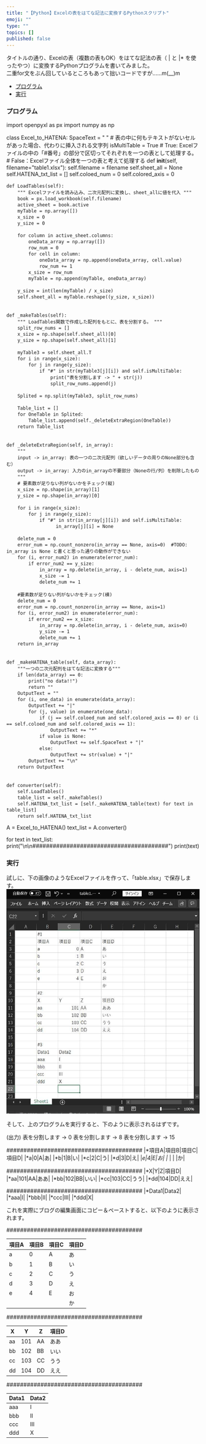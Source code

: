 ```yaml
---
title: "【Python】Excelの表をはてな記法に変換するPythonスクリプト"
emoji: ""
type: ""
topics: []
published: false
---
```


タイトルの通り、Excelの表（複数の表もOK）をはてな記法の表（ | と |\* を使ったやつ）に変換するPythonプログラムを書いてみました。  
二重for文をぶん回しているところもあって拙いコードですが......m(\_\_)m

* [プログラム](#プログラム)
* [実行](#実行)

### プログラム

import openpyxl as px
import numpy as np

class Excel_to_HATENA:
    SpaceText = "  "  # 表の中に何もテキストがないセルがあった場合、代わりに挿入される文字列
    isMultiTable = True   # True:  Excelファイルの中の「#番号」の部分で区切ってそれぞれを一つの表として処理する。
                          # False：Excelファイル全体を一つの表と考えて処理する
    def __init__(self, filename="table1.xlsx"):
        self.filename = filename
        self.sheet_all = None
        self.HATENA_txt_list = []
        self.coloed_num = 0
        self.colored_axis = 0

    def LoadTables(self):
        """ Excelファイルを読み込み、二次元配列に変換し、sheet_allに値を代入 """
        book = px.load_workbook(self.filename)
        active_sheet = book.active
        myTable = np.array([])
        x_size = 0
        y_size = 0

        for column in active_sheet.columns:
            oneData_array = np.array([])
            row_num = 0
            for cell in column:
                oneData_array = np.append(oneData_array, cell.value)
                row_num += 1
            x_size = row_num
            myTable = np.append(myTable, oneData_array)

        y_size = int(len(myTable) / x_size)
        self.sheet_all = myTable.reshape((y_size, x_size))


    def _makeTables(self):
        """ LoadTables関数で作成した配列をもとに、表を分割する。 """
        split_row_nums = []
        x_size = np.shape(self.sheet_all)[0]
        y_size = np.shape(self.sheet_all)[1]

        myTable3 = self.sheet_all.T
        for i in range(x_size):
            for j in range(y_size):
                if "#" in str(myTable3[j][i]) and self.isMultiTable:
                    print("表を分割します -> " + str(j))
                    split_row_nums.append(j)

        Splited = np.split(myTable3, split_row_nums)

        Table_list = []
        for OneTable in Splited:
            Table_list.append(self._deleteExtraRegion(OneTable))
        return Table_list


    def _deleteExtraRegion(self, in_array):
        """
        input -> in_array: 表の一つの二次元配列（欲しいデータの周りのNone部分も含む）
        output -> in_array: 入力のin_arrayの不要部分（Noneの行/列）を削除したもの
        """
        # 要素数が足りない列がないかをチェック(縦)
        x_size = np.shape(in_array)[1]
        y_size = np.shape(in_array)[0]

        for i in range(x_size):
            for j in range(y_size):
                if "#" in str(in_array[j][i]) and self.isMultiTable:
                      in_array[j][i] = None

        delete_num = 0
        error_num = np.count_nonzero(in_array == None, axis=0)  #TODO: in_array is None と書くと思った通りの動作ができない
        for (i, error_num2) in enumerate(error_num):
            if error_num2 == y_size:
                in_array = np.delete(in_array, i - delete_num, axis=1)
                x_size -= 1
                delete_num += 1

        #要素数が足りない列がないかをチェック(横)
        delete_num = 0
        error_num = np.count_nonzero(in_array == None, axis=1)
        for (i, error_num2) in enumerate(error_num):
            if error_num2 == x_size:
                in_array = np.delete(in_array, i - delete_num, axis=0)
                y_size -= 1
                delete_num += 1
        return in_array


    def _makeHATENA_table(self, data_array):
        """一つの二次元配列をはてな記法に変換する"""
        if len(data_array) == 0:
            print("no data!!")
            return ""
        OutputText = ""
        for (i, one_data) in enumerate(data_array):
            OutputText += "|"
            for (j, value) in enumerate(one_data):
                if (j == self.coloed_num and self.colored_axis == 0) or (i == self.coloed_num and self.colored_axis == 1):
                    OutputText += "*"
                if value is None:
                    OutputText += self.SpaceText + "|"
                else:
                    OutputText += str(value) + "|"
            OutputText += "\n"
        return OutputText


    def converter(self):
        self.LoadTables()
        table_list = self._makeTables()
        self.HATENA_txt_list = [self._makeHATENA_table(text) for text in table_list]
        return self.HATENA_txt_list


A = Excel_to_HATENA()
text_list = A.converter()

for text in text_list:
    print("\n\n########################################")
    print(text)

### 実行

試しに、下の画像のようなExcelファイルを作って、「table.xlsx」で保存します。  
![f:id:pythonjacascript:20200321203129j:plain](/images/ppythonjacascript2020032120200321203129.jpg "f:id:pythonjacascript:20200321203129j:plain")

そして、上のプログラムを実行すると、下のように表示されるはずです。

(出力)
表を分割します -> 0
表を分割します -> 8
表を分割します -> 15

########################################
|*項目A|項目B|項目C|項目D|
|*a|0|A|あ|
|*b|1|B|い|
|*c|2|C|う|
|*d|3|D|え|
|*e|4|E|お|
|*  |  |  |か|

########################################
|*X|Y|Z|項目D|
|*aa|101|AA|ああ|
|*bb|102|BB|いい|
|*cc|103|CC|うう|
|*dd|104|DD|ええ|

########################################
|*Data1|Data2|
|*aaa|I|
|*bbb|II|
|*ccc|III|
|*ddd|X|

  
これを実際にブログの編集画面にコピー＆ペーストすると、以下のように表示されます。

########################################

| 項目A | 項目B | 項目C | 項目D |
| --- | --- | --- | --- |
| a   | 0   | A   | あ   |
| b   | 1   | B   | い   |
| c   | 2   | C   | う   |
| d   | 3   | D   | え   |
| e   | 4   | E   | お   |
| |   |     | か   |     |

########################################

| X  | Y   | Z  | 項目D |
| -- | --- | -- | --- |
| aa | 101 | AA | ああ  |
| bb | 102 | BB | いい  |
| cc | 103 | CC | うう  |
| dd | 104 | DD | ええ  |

########################################

| Data1 | Data2 |
| ----- | ----- |
| aaa   | I     |
| bbb   | II    |
| ccc   | III   |
| ddd   | X     |
